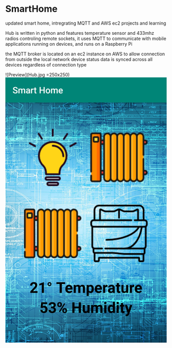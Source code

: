 # SmartHome
updated smart home, intregrating MQTT and AWS ec2 projects and learning

Hub is written in python and features temperature sensor and 433mhz radios controling remote sockets, it uses MQTT to communicate with mobile applications running on devices, and runs on a Raspberry Pi

the MQTT broker is located on an ec2 instance on AWS to allow connection from outside the local network
device status data is synced across all devices regardless of connection type

![Preview](Hub.jpg =250x250) 
![Preview](NewApp.png)
